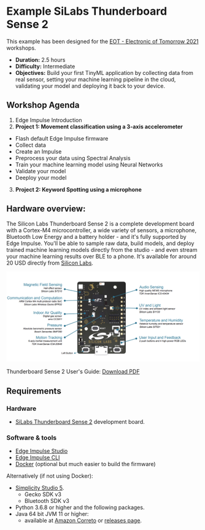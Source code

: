# Example SiLabs Thunderboard Sense 2

This example has been designed for the [EOT - Electronic of Tomorrow 2021](https://www.eot.dk/besoeg/workshops) workshops.

* **Duration:** 2.5 hours
* **Difficulty:** Intermediate
* **Objectives:** Build your first TinyML application by collecting data from real sensor, setting your machine learning pipeline in the cloud, validating your model and deploying it back to your device.

## Workshop Agenda

1. Edge Impulse Introduction
2. **Project 1: Movement classification using a 3-axis accelerometer**
 * Flash default Edge Impulse firmware
 * Collect data
 * Create an Impulse
 * Preprocess your data using Spectral Analysis
 * Train your machine learning model using Neural Networks
 * Validate your model 
 * Deeploy your model
3. **Project 2: Keyword Spotting using a microphone**

## Hardware overview:

The Silicon Labs Thunderboard Sense 2 is a complete development board with a Cortex-M4 microcontroller, a wide variety of sensors, a microphone, Bluetooth Low Energy and a battery holder - and it's fully supported by Edge Impulse. You'll be able to sample raw data, build models, and deploy trained machine learning models directly from the studio - and even stream your machine learning results over BLE to a phone. It's available for around 20 USD directly from [Silicon Labs](https://docs.edgeimpulse.com/docs/silabs-thunderboard-sense-2).

![board-overview](assets/board-overview.png)

Thunderboard Sense 2 User's Guide: [Download PDF](https://www.silabs.com/documents/public/user-guides/ug309-sltb004a-user-guide.pdf)


## Requirements

### Hardware

* [SiLabs Thunderboard Sense 2](https://www.silabs.com/development-tools/thunderboard/thunderboard-sense-two-kit) development board.

### Software & tools

* [Edge Impulse Studio](https://studio.edgeimpulse.com/)
* [Edge Impulse CLI](https://docs.edgeimpulse.com/docs/cli-installation)
* [Docker](https://docs.docker.com/get-docker/) (optional but much easier to build the firmware)

Alternatively (if not using Docker):

* [Simplicity Studio 5](https://www.silabs.com/developers/simplicity-studio).
  * Gecko SDK v3
  * Bluetooth SDK v3
* Python 3.6.8 or higher and the following packages.
* Java 64 bit JVM 11 or higher:
    - available at [Amazon Correto](https://docs.aws.amazon.com/corretto/latest/corretto-11-ug/downloads-list.html) or [releases page](https://github.com/corretto/corretto-11/releases).






